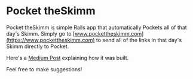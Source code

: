 Pocket theSkimm
===========

Pocket theSkimm is simple Rails app that automatically Pockets all of that day's Skimm. Simply go to [www.pockettheskimm.com](https://www.pockettheskimm.com) to send all of the links in that day's Skimm directly to Pocket.

Here's a [Medium Post](https://medium.com/@alicht/introducing-pocket-theskimm-476f8f852d0f#.lu0tl2ixg) explaining how it was built. 


Feel free to make suggestions!

